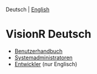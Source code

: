 <!-- TITLE: VisionR Wiki -->
<!-- SUBTITLE: Dokumentation der VisionR Software -->

Deutsch | [English](home-en)
# VisionR Deutsch
* [Benutzerhandbuch](de/user-guide/user-guide)
* [Systemadministratoren](de/system-admin-guide/system-admin-guide)
* [Entwickler](/en/developer-guide/developer-guide) (nur Englisch)